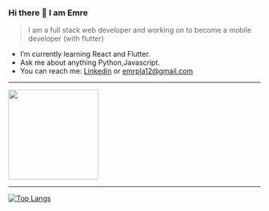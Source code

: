 ### Hi there :wave: I am Emre

> I am a full stack web developer and working on to become a mobile developer (with flutter)

- I’m currently learning React and Flutter.
- Ask me about anything Python,Javascript.
- You can reach me: [Linkedin](https://www.linkedin.com/in/emrepala/) or emrpla12@gmail.com

---

<img height="180em" src="https://github-readme-stats.vercel.app/api?username=emrpla&show_icons=true&hide_border=true&&count_private=true&include_all_commits=true" />

---

[![Top Langs](https://github-readme-stats.vercel.app/api/top-langs/?username=emrpla&layout=compact)](https://github.com/anuraghazra/github-readme-stats)
